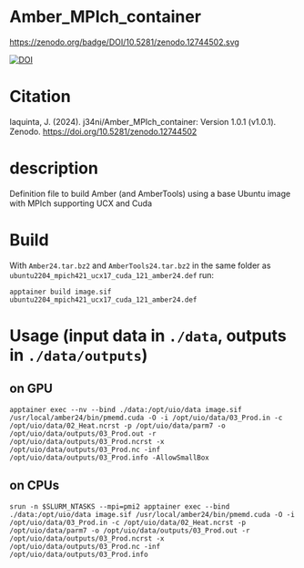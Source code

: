 # Amber_MPIch_container

https://zenodo.org/badge/DOI/10.5281/zenodo.12744502.svg

[![DOI](https://zenodo.org/badge/DOI/10.5281/zenodo.12744502.svg)](https://doi.org/10.5281/zenodo.12744502)

# Citation

Iaquinta, J. (2024). j34ni/Amber_MPIch_container: Version 1.0.1 (v1.0.1). Zenodo. https://doi.org/10.5281/zenodo.12744502

# description

Definition file to build Amber (and AmberTools) using a base Ubuntu image with MPIch supporting UCX and Cuda 

# Build

With `Amber24.tar.bz2` and `AmberTools24.tar.bz2` in the same folder as `ubuntu2204_mpich421_ucx17_cuda_121_amber24.def` run:

```
apptainer build image.sif ubuntu2204_mpich421_ucx17_cuda_121_amber24.def
```

 # Usage (input data in `./data`, outputs in  `./data/outputs`)
 ## on GPU 

```
apptainer exec --nv --bind ./data:/opt/uio/data image.sif /usr/local/amber24/bin/pmemd.cuda -O -i /opt/uio/data/03_Prod.in -c /opt/uio/data/02_Heat.ncrst -p /opt/uio/data/parm7 -o /opt/uio/data/outputs/03_Prod.out -r /opt/uio/data/outputs/03_Prod.ncrst -x /opt/uio/data/outputs/03_Prod.nc -inf /opt/uio/data/outputs/03_Prod.info -AllowSmallBox
```

 ## on CPUs

```
srun -n $SLURM_NTASKS --mpi=pmi2 apptainer exec --bind ./data:/opt/uio/data image.sif /usr/local/amber24/bin/pmemd.cuda -O -i /opt/uio/data/03_Prod.in -c /opt/uio/data/02_Heat.ncrst -p /opt/uio/data/parm7 -o /opt/uio/data/outputs/03_Prod.out -r /opt/uio/data/outputs/03_Prod.ncrst -x /opt/uio/data/outputs/03_Prod.nc -inf /opt/uio/data/outputs/03_Prod.info
```

 
